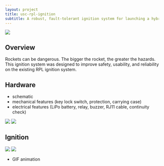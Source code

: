 ```yaml
---
layout: project
title: usc-rpl-ignition
subtitle: A robust, fault-tolerant ignition system for launching a hybrid-powered rocket to 100k ft. apogee.
---
```


<img src="http://niftyhedgehog.com/usc-rpl-ignition/images/igniter.jpg">

## Overview
Rockets can be dangerous. The bigger the rocket, the greater the hazards. This ignition system was designed to improve safety, usability, and reliability on the existing RPL ignition system. 

## Hardware
* schematic
* mechanical features (key lock switch, protection, carrying case)
* electrical features (LiPo battery, relay, buzzer, RJ11 cable, continuity check)

<img src="http://niftyhedgehog.com/usc-rpl-ignition/images/igniter_top.jpg">

<img src="http://niftyhedgehog.com/usc-rpl-ignition/images/igniter_case.jpg">

## Ignition

<img src="http://niftyhedgehog.com/usc-rpl-ignition/images/load_rocket.jpg">

<img src="http://niftyhedgehog.com/usc-rpl-ignition/images/traveler_rocket_mountain.jpg">

* GIF animation
